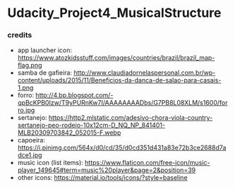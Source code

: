 # Udacity_Project4_MusicalStructure

### credits
+ app launcher icon: https://www.atozkidsstuff.com/images/countries/brazil/brazil_map-flag.png
+ samba de gafieira: http://www.claudiadornelaspersonal.com.br/wp-content/uploads/2015/11/Beneficios-da-danca-de-salao-para-casais-1.png
+ forro: http://4.bp.blogspot.com/-qpBcKPB0Izw/T9yPURnKw7I/AAAAAAAADbs/G7PB8L08XLM/s1600/forro.jpg
+ sertanejo: https://http2.mlstatic.com/adesivo-chora-viola-country-sertanejo-peo-rodeio-10x12cm-D_NQ_NP_841401-MLB20309703842_052015-F.webp
+ capoeira: https://i.pinimg.com/564x/d0/cd/35/d0cd351d431a83e72b3ce2688d7adce1.jpg
+ music icon (list items): https://www.flaticon.com/free-icon/music-player_149645#term=music%20player&page=2&position=39
+ other icons: https://material.io/tools/icons/?style=baseline
